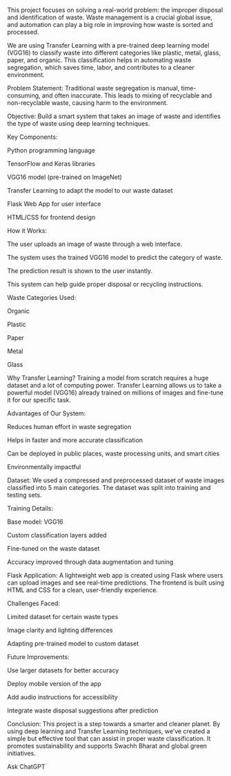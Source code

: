 This project focuses on solving a real-world problem: the improper disposal and identification of waste. Waste management is a crucial global issue, and automation can play a big role in improving how waste is sorted and processed.

We are using Transfer Learning with a pre-trained deep learning model (VGG16) to classify waste into different categories like plastic, metal, glass, paper, and organic. This classification helps in automating waste segregation, which saves time, labor, and contributes to a cleaner environment.

Problem Statement:
Traditional waste segregation is manual, time-consuming, and often inaccurate. This leads to mixing of recyclable and non-recyclable waste, causing harm to the environment.

Objective:
Build a smart system that takes an image of waste and identifies the type of waste using deep learning techniques.

Key Components:

Python programming language

TensorFlow and Keras libraries

VGG16 model (pre-trained on ImageNet)

Transfer Learning to adapt the model to our waste dataset

Flask Web App for user interface

HTML/CSS for frontend design

How it Works:

The user uploads an image of waste through a web interface.

The system uses the trained VGG16 model to predict the category of waste.

The prediction result is shown to the user instantly.

This system can help guide proper disposal or recycling instructions.

Waste Categories Used:

Organic

Plastic

Paper

Metal

Glass

Why Transfer Learning?
Training a model from scratch requires a huge dataset and a lot of computing power. Transfer Learning allows us to take a powerful model (VGG16) already trained on millions of images and fine-tune it for our specific task.

Advantages of Our System:

Reduces human effort in waste segregation

Helps in faster and more accurate classification

Can be deployed in public places, waste processing units, and smart cities

Environmentally impactful

Dataset:
We used a compressed and preprocessed dataset of waste images classified into 5 main categories. The dataset was split into training and testing sets.

Training Details:

Base model: VGG16

Custom classification layers added

Fine-tuned on the waste dataset

Accuracy improved through data augmentation and tuning

Flask Application:
A lightweight web app is created using Flask where users can upload images and see real-time predictions. The frontend is built using HTML and CSS for a clean, user-friendly experience.

Challenges Faced:

Limited dataset for certain waste types

Image clarity and lighting differences

Adapting pre-trained model to custom dataset

Future Improvements:

Use larger datasets for better accuracy

Deploy mobile version of the app

Add audio instructions for accessibility

Integrate waste disposal suggestions after prediction

Conclusion:
This project is a step towards a smarter and cleaner planet. By using deep learning and Transfer Learning techniques, we’ve created a simple but effective tool that can assist in proper waste classification. It promotes sustainability and supports Swachh Bharat and global green initiatives.











Ask ChatGPT
